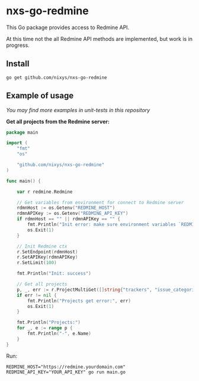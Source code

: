 # nxs-go-redmine

This Go package provides access to Redmine API.

At this time not the all Redmine API methods are implemented, but work is in progress.

## Install

```
go get github.com/nixys/nxs-go-redmine
```

## Example of usage

*You may find more examples in unit-tests in this repository*

**Get all projects from the Redmine server:**

```go
package main

import (
	"fmt"
	"os"

	"github.com/nixys/nxs-go-redmine"
)

func main() {

	var r redmine.Redmine

	// Get variables from environment for connect to Redmine server 
	rdmnHost := os.Getenv("REDMINE_HOST")
	rdmnAPIKey := os.Getenv("REDMINE_API_KEY")
	if rdmnHost == "" || rdmnAPIKey == "" {
		fmt.Println("Init error: make sure environment variables `REDMINE_HOST` and `REDMINE_API_KEY` are defined")
		os.Exit(1)
	}

	// Init Redmine ctx 
	r.SetEndpoint(rdmnHost)
	r.SetAPIKey(rdmnAPIKey)
	r.SetLimit(100)

	fmt.Println("Init: success")

	// Get all projects 
	p, _, err := r.ProjectMultiGet([]string{"trackers", "issue_categories", "enabled_modules"})
	if err != nil {
		fmt.Println("Projects get error:", err)
		os.Exit(1)
	}

	fmt.Println("Projects:")
	for _, e := range p {
		fmt.Println("-", e.Name)
	}
}
```

Run:

```
REDMINE_HOST="https://redmine.yourdomain.com" REDMINE_API_KEY="YOUR_API_KEY" go run main.go
```
